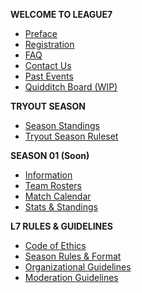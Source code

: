 <!-- docs/_sidebar.md -->
**WELCOME TO LEAGUE7**
* [Preface](/ "LEAGUE7 | Preface")
* [Registration](registration.md "L7 | Registration")
* [FAQ](faq.md "L7 | FAQ")
* [Contact Us](contact-us.md "L7 | Contact Us")
* [Past Events](/community-events/winford-invitational "L7 | Past Events")
* [Quidditch Board (WIP)](/quidditch-pitch.md "L7 | Quidditch Board")
 

**TRYOUT SEASON**
* [Season Standings](season-standings.md "L7 | Season Standings")
* [Tryout Season Ruleset](tryout-season.md "L7 | Tryout Season")

**SEASON 01 (Soon)**
* [Information](/season/01/information.md "L7 | S01 General Information")
* [Team Rosters](/season/01/team-rosters.md "L7 | Team Rosters")
* [Match Calendar](/season/01/calendar.md "L7 | Match Calendar") 
* [Stats & Standings](/season/01/standings.md "L7 | Season Standings")

**L7 RULES & GUIDELINES**
* [Code of Ethics](codeofethics.md "L7 | Code of Ethics")
* [Season Rules & Format](season-rules.md "L7 | Season Rules & Format") 
* [Organizational Guidelines](organizational-guidelines.md "L7 | Organizational Guidelines")
* [Moderation Guidelines](moderation-guidelines.md "L7 | Moderation Guidelines") 




